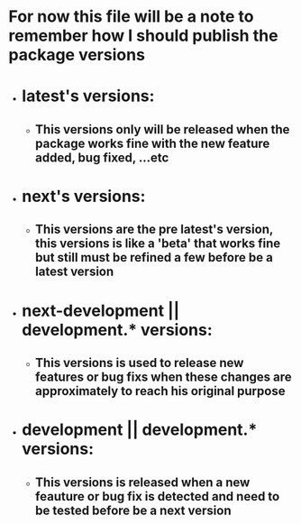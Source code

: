 # For now this file will be a note to remember how I should publish the package versions

 - # latest's versions:
    - ## This versions only will be released when the package works fine with the new feature added, bug fixed, ...etc

 - # next's versions:
    - ## This versions are the pre latest's version, this versions is like a 'beta' that works fine but still must be refined a few before be a latest version
 
 - # next-development || development.* versions:
 
   - ## This versions is used to release new features or bug fixs when these changes are approximately to reach his original purpose

 - # development || development.* versions:
   - ## This versions is released when a new feauture or bug fix is detected and need to be tested before be a next version